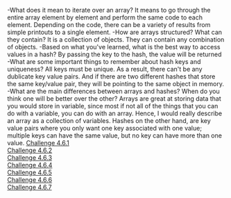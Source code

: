 -What does it mean to iterate over an array?
It means to go through the entire array element by element and perform the same code to each element. Depending on the code, there can be a variety of results from simple printouts to a single element.
-How are arrays structured? What can they contain? 
It is a collection of objects. They can contain any combination of objects.
-Based on what you've learned, what is the best way to access values in a hash?
By passing the key to the hash, the value will be returned
-What are some important things to remember about hash keys and uniqueness?
All keys must be unique. As a result, there can't be any dublicate key value pairs. And if there are two different hashes that store the same key/value pair, they will be pointing to the same object in memory.
-What are the main differences between arrays and hashes? When do you think one will be better over the other?
Arrays are great at storing data that you would store in variable, since most if not all of the things that you can do with a variable, you can do with an array. Hence, I would really describe an array as a collection of variables. Hashes on the other hand, are key value pairs where you only want one key associated with one value; multiple keys can have the same value, but no key can have more than one value. 
<a href="https://github.com/konichiwa1200/phase-0/blob/master/week-4/smallest-integer/my_solution.rb">Challenge 4.6.1</a>
<br><a href="https://github.com/konichiwa1200/phase-0/blob/master/week-4/largest-integer/my_solution.rb">Challenge 4.6.2</a>
<br><a href="https://github.com/konichiwa1200/phase-0/blob/master/week-4/shortest-string/my_solution.rb">Challenge 4.6.3</a>
<br><a href="https://github.com/konichiwa1200/phase-0/blob/master/week-4/longest-string/my_solution.rb">Challenge 4.6.4</a>
<br><a href="https://github.com/konichiwa1200/phase-0/blob/master/week-4/concatenate-arrays/my_solution.rb">Challenge 4.6.5</a>
<br><a href="https://github.com/konichiwa1200/phase-0/blob/master/week-4/count-between/my_solution.rb">Challenge 4.6.6</a>
<br><a href="https://github.com/konichiwa1200/phase-0/blob/master/week-4/hash.rb">Challenge 4.6.7</a>
